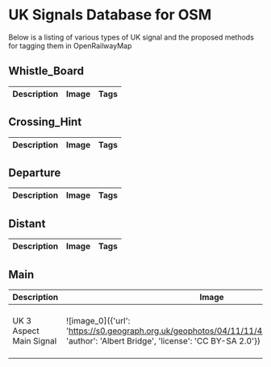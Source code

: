 # UK Signals Database for OSM
Below is a listing of various types of UK signal and the proposed methods for tagging them in OpenRailwayMap

## Whistle_Board

| **Description** | **Image** | **Tags** |
|---|---|---|

## Crossing_Hint

| **Description** | **Image** | **Tags** |
|---|---|---|

## Departure

| **Description** | **Image** | **Tags** |
|---|---|---|

## Distant

| **Description** | **Image** | **Tags** |
|---|---|---|

## Main

| **Description** | **Image** | **Tags** |
|---|---|---|
| UK 3 Aspect Main Signal | ![image_0]({'url': 'https://s0.geograph.org.uk/geophotos/04/11/11/4111142_bd795404.jpg', 'author': 'Albert Bridge', 'license': 'CC BY-SA 2.0'}) | railway=signal</br>railway:signal:main=GB-NR:main</br>railway:signal:form=light</br>railway:signal:type=three_aspect</br>railway:signal:states=red;green;yellow |
